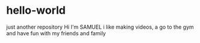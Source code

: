 # hello-world
just another repository
Hi I'm SAMUEL
i like making videos, a go to the gym and have fun with my friends and family
